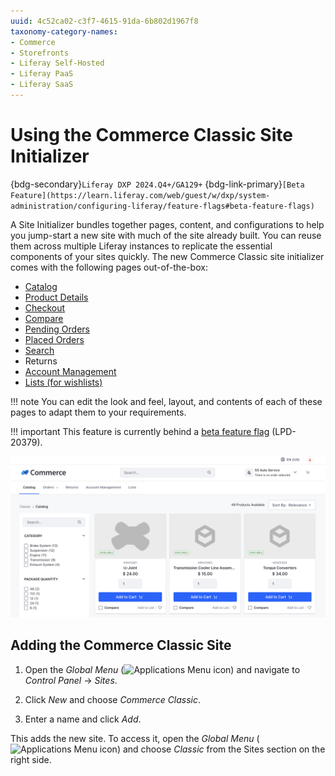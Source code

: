 ```yaml
---
uuid: 4c52ca02-c3f7-4615-91da-6b802d1967f8
taxonomy-category-names:
- Commerce
- Storefronts
- Liferay Self-Hosted
- Liferay PaaS
- Liferay SaaS
---
```


# Using the Commerce Classic Site Initializer

{bdg-secondary}`Liferay DXP 2024.Q4+/GA129+`
{bdg-link-primary}`[Beta Feature](https://learn.liferay.com/web/guest/w/dxp/system-administration/configuring-liferay/feature-flags#beta-feature-flags)`

A Site Initializer bundles together pages, content, and configurations to help you jump-start a new site with much of the site already built. You can reuse them across multiple Liferay instances to replicate the essential components of your sites quickly. The new Commerce Classic site initializer comes with the following pages out-of-the-box:

* [Catalog](../creating-store-content/commerce-storefront-pages/catalog.md)
* [Product Details](../creating-store-content/commerce-storefront-pages/product-details.md)
* [Checkout](../creating-store-content/commerce-storefront-pages/checkout.md)
* [Compare](../creating-store-content/commerce-storefront-pages/compare.md)
* [Pending Orders](../creating-store-content/commerce-storefront-pages/pending-orders.md)
* [Placed Orders](../creating-store-content/commerce-storefront-pages/placed-orders.md)
* [Search](../creating-store-content/commerce-storefront-pages/search.md)
* Returns 
* [Account Management](../creating-store-content/commerce-storefront-pages/account-management.md)
* [Lists (for wishlists)](../creating-store-content/commerce-storefront-pages/lists.md)

!!! note
    You can edit the look and feel, layout, and contents of each of these pages to adapt them to your requirements.

!!! important
    This feature is currently behind a [beta feature flag](https://learn.liferay.com/web/guest/w/dxp/system-administration/configuring-liferay/feature-flags#beta-feature-flags) (LPD-20379).

![The Commerce Classic site initializer comes with all the necessary pages out-of-the-box.](./using-the-commerce-classic-site-initializer/images/01.png)

## Adding the Commerce Classic Site

1. Open the *Global Menu* (![Applications Menu icon](../images/icon-applications-menu.png)) and navigate to *Control Panel* &rarr; *Sites*.

1. Click *New* and choose *Commerce Classic*.

1. Enter a name and click *Add*.

This adds the new site. To access it, open the *Global Menu* (![Applications Menu icon](../images/icon-applications-menu.png)) and choose *Classic* from the Sites section on the right side.

